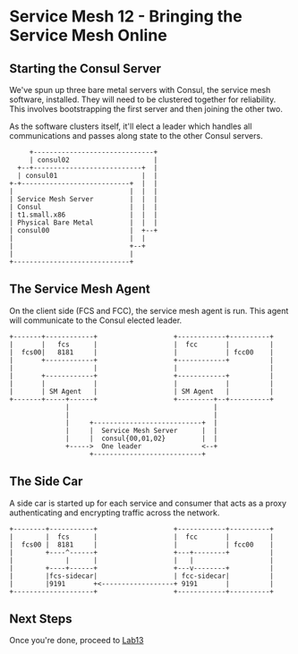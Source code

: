 # Service Mesh 12 - Bringing the Service Mesh Online

## Starting the Consul Server

We've spun up three bare metal servers with Consul, the service mesh software, installed. They will need to be clustered together for reliability. This involves bootstrapping the first server and then joining the other two.

As the software clusters itself, it'll elect a leader which handles all communications and passes along state to the other Consul servers.

```
     +------------------------------+
     | consul02                     |
  +--+---------------------------+  |
  | consul01                     |  |
+-+---------------------------+  |  |
|                             |  |  |
| Service Mesh Server         |  |  |
| Consul                      |  |  |
| t1.small.x86                |  |  |
| Physical Bare Metal         |  |  |
| consul00                    |  +--+
|                             |  |
|                             +--+
|                             |
+-----------------------------+
```

## The Service Mesh Agent

On the client side (FCS and FCC), the service mesh agent is run. This agent will communicate to the Consul elected leader.


```
+-------+------------+                   +------------+----------+
|       |   fcs      |                   |  fcc       |          |
|  fcs00|   8181     |                   |            | fcc00    |
|       +------------+                   +------------+          |
|                    |                   |                       |
|       +------------+                   +------------+          |
|       |            |                   |            |          |
|       | SM Agent   |                   | SM Agent   |          |
+-------+-----+------+                   +---------+--+----------+
              |                                    |
              |                                    |
              |     +---------------------------+  |
              |     |  Service Mesh Server      |  |
              |     |  consul{00,01,02}         |  |
              +----->  One leader               <--+
                    +---------------------------+
```

## The Side Car

A side car is started up for each service and consumer that acts as a proxy authenticating and encrypting traffic across the network.

```
+--------+-----------+                   +------------+----------+
|        |  fcs      |                   |  fcc       |          |
|  fcs00 |  8181     |                   |            | fcc00    |
|        +----^------+                   +---+--------+          |
|             |      |                   |   |                   |
|        +----+------+                   +---v--------+          |
|        |fcs-sidecar|                   | fcc-sidecar|          |
|        |9191       +<------------------+ 9191       |          |
+--------------------+                   +------------+----------+
```



## Next Steps

Once you're done, proceed to [Lab13](Lab13.md)